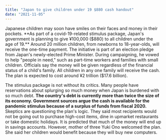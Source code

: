 ```yaml
---
title: "Japan to give children under 19 $880 cash handout"
date: "2021-11-05"
---
```


Japanese children may soon have smiles on their faces and money in their pockets. **As part of a covid-19-related stimulus package, Japan's government is planning to give ¥100,000 ($880) to all children under the age of 19.** Around 20 million children, from newborns to 18-year-olds, will receive the one-time payment. The initiative is part of an election pledge from Japan's newly-elected Prime Minister. During campaigning, he vowed to help "people in need," such as part-time workers and families with small children. Officials say the money will be given regardless of the financial status of a child's family. All children in any one family will receive the cash. The plan is expected to cost around ¥2 trillion ($17.6 billion).

The stimulus package is not without its critics. Many people have reservations about splurging so much money when Japan is burdened with so much debt. **The country's debt is currently more than twice the size of its economy. Government sources argue the cash is available for the pandemic stimulus because of a surplus of funds from fiscal 2020.** Skeptics are questioning the plan's logic. They said most recipients would not be going out to purchase high-cost items, dine in upmarket restaurants or take domestic holidays. It is predicted that much of the money will end up in savings accounts. However, mother of three Yuki Ono welcomed the plan. She said her children would benefit because they will buy new computers.